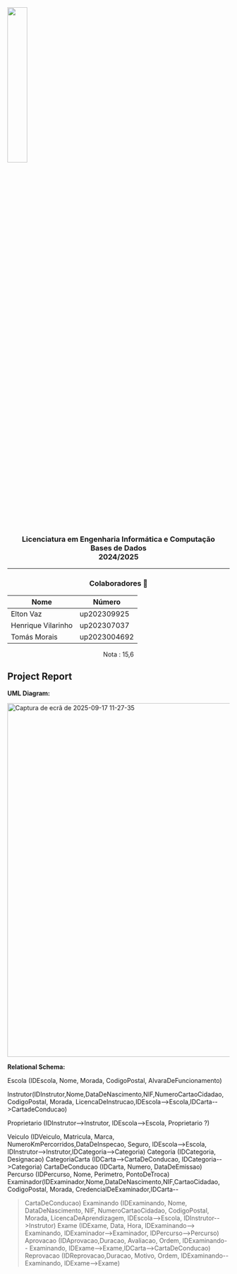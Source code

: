 <img src='https://sigarra.up.pt/feup/pt/imagens/LogotipoSI' width="30%"/>

<h3 align="center">Licenciatura em Engenharia Informática e Computação<br>Bases de Dados<br> 2024/2025 </h3>

---
<h3 align="center"> Colaboradores &#129309 </h2>

<div align="center">

| Nome               | Número       |
|--------------------|--------------|
| Elton Vaz          | up202309925  |
| Henrique Vilarinho | up202307037  |
| Tomás Morais       | up2023004692 |

Nota : 15,6

</div>

## Project Report

**UML Diagram:**

<img width="1274" height="800" alt="Captura de ecrã de 2025-09-17 11-27-35" src="https://github.com/user-attachments/assets/f1ecd6e8-78d3-4aac-bebf-234f0eaf0896" />

**Relational Schema:**

Escola (IDEscola, Nome, Morada, CodigoPostal, AlvaraDeFuncionamento)

Instrutor(IDInstrutor,Nome,DataDeNascimento,NIF,NumeroCartaoCidadao, CodigoPostal, Morada, LicencaDeInstrucao,IDEscola-->Escola,IDCarta-->CartadeConducao)

Proprietario (IDInstrutor-->Instrutor, IDEscola-->Escola, Proprietario ?)

Veiculo (IDVeiculo, Matricula, Marca, NumeroKmPercorridos,DataDeInspecao, Seguro, IDEscola-->Escola, IDInstrutor-->Instrutor,IDCategoria-->Categoria)
Categoria (IDCategoria, Designacao)
CategoriaCarta (IDCarta-->CartaDeConducao, IDCategoria-->Categoria)
CartaDeConducao (IDCarta, Numero, DataDeEmissao)
Percurso (IDPercurso, Nome, Perimetro, PontoDeTroca)
Examinador(IDExaminador,Nome,DataDeNascimento,NIF,CartaoCidadao,
CodigoPostal, Morada, CredencialDeExaminador,IDCarta--
>CartaDeConducao)
Examinando (IDExaminando, Nome, DataDeNascimento, NIF,
NumeroCartaoCidadao, CodigoPostal, Morada, LicencaDeAprendizagem,
IDEscola-->Escola, IDInstrutor-->Instrutor)
Exame (IDExame, Data, Hora, IDExaminando--> Examinando,
IDExaminador-->Examinador, IDPercurso-->Percurso)
Aprovacao (IDAprovacao,Duracao, Avaliacao, Ordem, IDExaminando--
>Examinando, IDExame-->Exame,IDCarta-->CartaDeConducao)
Reprovacao (IDReprovacao,Duracao, Motivo, Ordem, IDExaminando--
>Examinando, IDExame-->Exame)
